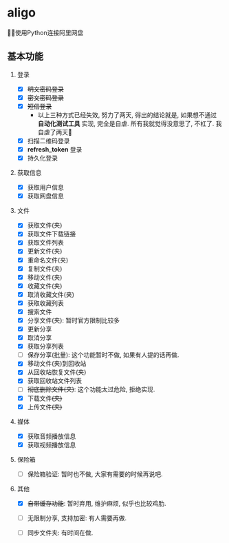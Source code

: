 # aligo
🚀🔥使用Python连接阿里网盘



## 基本功能

1. 登录
   - [x] ~~明文密码登录~~
   - [x] ~~密文密码登录~~
   - [x] ~~短信登录~~
     - 以上三种方式已经失效, 努力了两天, 得出的结论就是, 如果想不通过 **自动化测试工具** 实现, 完全是自虐. 所有我就觉得没意思了, 不杠了. 我自虐了两天🤣
   - [x] 扫描二维码登录
   - [x] **refresh_token** 登录
   - [x] 持久化登录
   
2. 获取信息
   - [x] 获取用户信息
   - [x] 获取网盘信息
   
3. 文件
   - [x] 获取文件(夹)
   - [x] 获取文件下载链接
   - [x] 获取文件列表
   - [x] 更新文件(夹)
   - [x] 重命名文件(夹)
   - [x] 复制文件(夹)
   - [x] 移动文件(夹)
   - [x] 收藏文件(夹)
   - [x] 取消收藏文件(夹)
   - [x] 获取收藏列表
   - [x] 搜索文件
   - [x] 分享文件(夹): 暂时官方限制比较多
   - [x] 更新分享
   - [x] 取消分享
   - [x] 获取分享列表
   - [ ] 保存分享(批量): 这个功能暂时不做, 如果有人提的话再做.
   - [x] 移动文件(夹)到回收站
   - [x] 从回收站恢复文件(夹)
   - [x] 获取回收站文件列表
   - [ ] ~~彻底删除文件(夹)~~: 这个功能太过危险, 拒绝实现.
   - [x] 下载文件~~(夹)~~
   - [x] 上传文件~~(夹)~~
   
4. 媒体
   - [x] 获取音频播放信息
   - [x] 获取视频播放信息
   
5. 保险箱
   - [ ] 保险箱验证: 暂时也不做, 大家有需要的时候再说吧.
   
6. 其他

   - [x] ~~自带缓存功能~~: 暂时弃用, 维护麻烦, 似乎也比较鸡肋.
   - [ ] 无限制分享, 支持加密: 有人需要再做.
   - [ ] 同步文件夹: 有时间在做.

